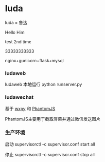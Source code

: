 # luda
luda = 鲁达

Hello Him

test 2nd time

33333333333

nginx+gunicorn+flask+mysql

### ludaweb

ludaweb 本地运行 python runserver.py

### ludawechat

基于 [wxpy](https://github.com/youfou/wxpy)  和 [PhantomJS](http://phantomjs.org/)

PhantomJS主要用于截取屏幕并通过微信发送图片





### 生产环境

启动 supervisorctl -c supervisor.conf start all

停止 supervisorctl -c supervisor.conf stop all
